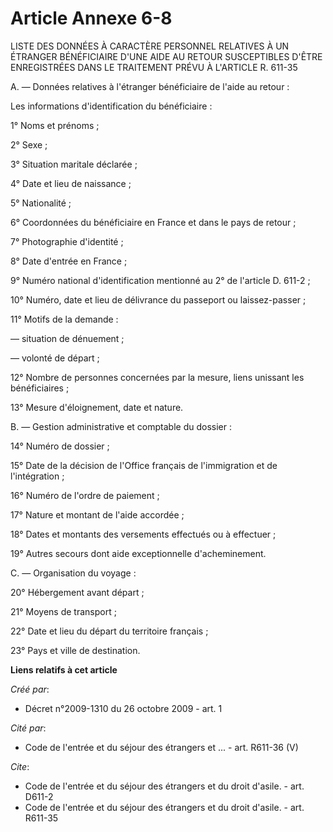 # Article Annexe 6-8

LISTE DES DONNÉES À CARACTÈRE PERSONNEL RELATIVES À UN ÉTRANGER BÉNÉFICIAIRE D'UNE AIDE AU RETOUR SUSCEPTIBLES D'ÊTRE
ENREGISTRÉES DANS LE TRAITEMENT PRÉVU À L'ARTICLE R. 611-35 

A. ― Données relatives à l'étranger bénéficiaire de l'aide au retour : 

Les informations d'identification du bénéficiaire : 

1° Noms et prénoms ; 

2° Sexe ; 

3° Situation maritale déclarée ; 

4° Date et lieu de naissance ; 

5° Nationalité ; 

6° Coordonnées du bénéficiaire en France et dans le pays de retour ; 

7° Photographie d'identité ; 

8° Date d'entrée en France ; 

9° Numéro national d'identification mentionné au 2° de l'article D. 611-2 ; 

10° Numéro, date et lieu de délivrance du passeport ou laissez-passer ; 

11° Motifs de la demande : 

― situation de dénuement ; 

― volonté de départ ; 

12° Nombre de personnes concernées par la mesure, liens unissant les bénéficiaires ; 

13° Mesure d'éloignement, date et nature.

B. ― Gestion administrative et comptable du dossier : 

14° Numéro de dossier ; 

15° Date de la décision de l'Office français de l'immigration et de l'intégration ; 

16° Numéro de l'ordre de paiement ; 

17° Nature et montant de l'aide accordée ; 

18° Dates et montants des versements effectués ou à effectuer ; 

19° Autres secours dont aide exceptionnelle d'acheminement.

C. ― Organisation du voyage : 

20° Hébergement avant départ ; 

21° Moyens de transport ; 

22° Date et lieu du départ du territoire français ; 

23° Pays et ville de destination.

**Liens relatifs à cet article**

_Créé par_:

  - Décret n°2009-1310 du 26 octobre 2009 - art. 1

_Cité par_:

  - Code de l'entrée et du séjour des étrangers et ... - art. R611-36 (V)

_Cite_:

  - Code de l'entrée et du séjour des étrangers et du droit d'asile. - art. D611-2
  - Code de l'entrée et du séjour des étrangers et du droit d'asile. - art. R611-35
